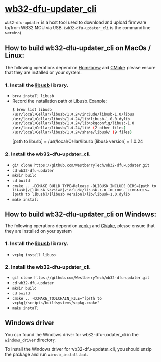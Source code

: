 # [wb32-dfu-updater_cli](https://github.com/WestberryTech/wb32-dfu-updater)

`wb32-dfu-updater` is a host tool used to download and upload firmware to/from WB32 MCU via USB. (`wb32-dfu-updater_cli` is the command line version)

## How to build wb32-dfu-updater_cli on MacOs / Linux:

The following operations depend on [Homebrew](https://docs.brew.sh/Installation) and [CMake](https://gitlab.kitware.com/cmake/community/-/wikis/home), please ensure that they are installed on your system.

### 1. Install the [libusb](https://libusb.info/) library.

- ``` brew install libusb ```
-  Record the installation path of Libusb. 
   Exanple:
    ```bash
    $ brew list libusb
    /usr/local/Cellar/libusb/1.0.24/include/libusb-1.0/libus
    /usr/local/Cellar/libusb/1.0.24/lib/libusb-1.0.0.dylib
    /usr/local/Cellar/libusb/1.0.24/lib/pkgconfig/libusb-1.0
    /usr/local/Cellar/libusb/1.0.24/lib/ (2 other files)
    /usr/local/Cellar/libusb/1.0.24/share/libusb/ (9 files)
    ```
    [path to libusb] = /usr/local/Cellar/libusb
    [libusb version] = 1.0.24

### 2. Install the wb32-dfu-updater_cli.
- ``` git clone https://github.com/WestberryTech/wb32-dfu-updater.git ```
- ``` cd wb32-dfu-updater ```
- ``` mkdir build ```
- ``` cd build ```
- ``` cmake .. -DCMAKE_BUILD_TYPE=Release -DLIBUSB_INCLUDE_DIRS=[path to libusb]/[libusb version]/include/libusb-1.0 -DLIBUSB_LIBRARIES=[path to libusb]/[libusb version]/lib/libusb-1.0.dylib ```
- ``` make install ``` 

## How to build wb32-dfu-updater_cli on Windows:

The following operations depend on [vcpkg](https://github.com/microsoft/vcpkg) and [CMake](https://gitlab.kitware.com/cmake/community/-/wikis/home), please ensure that they are installed on your system.

### 1. Install the [libusb](https://libusb.info/) library.

- ``` vcpkg install libusb ```

### 2. Install the wb32-dfu-updater_cli.
- ``` git clone https://github.com/WestberryTech/wb32-dfu-updater.git ```
- ``` cd wb32-dfu-updater ```
- ``` mkdir build ```
- ``` cd build ```
- ``` cmake .. -DCMAKE_TOOLCHAIN_FILE="[path to vcpkg]/scripts/buildsystems/vcpkg.cmake" ```
- ``` make install ``` 

## Windows driver

You can found the Windows driver for wb32-dfu-updater_cli in the `windows_driver` directory.

To install the Windows driver for wb32-dfu-updater_cli, you should unzip the package and run `winusb_install.bat`.